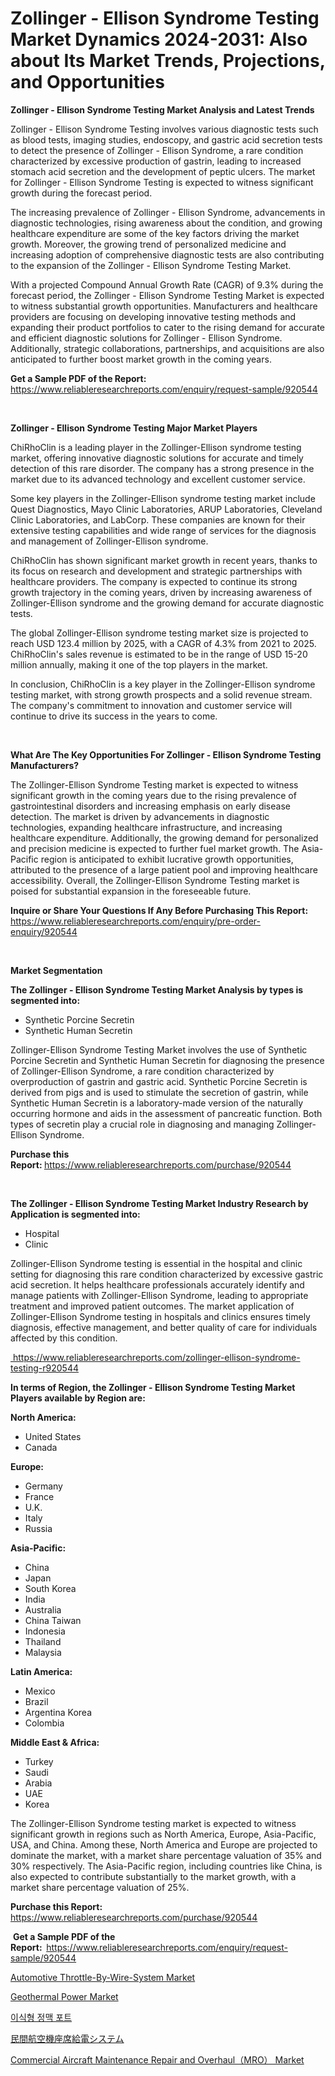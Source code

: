 <p><h1>Zollinger - Ellison Syndrome Testing Market Dynamics 2024-2031: Also about Its Market Trends, Projections, and Opportunities</h1></p><p><strong>Zollinger - Ellison Syndrome Testing Market Analysis and Latest Trends</strong></p>
<p><p>Zollinger - Ellison Syndrome Testing involves various diagnostic tests such as blood tests, imaging studies, endoscopy, and gastric acid secretion tests to detect the presence of Zollinger - Ellison Syndrome, a rare condition characterized by excessive production of gastrin, leading to increased stomach acid secretion and the development of peptic ulcers. The market for Zollinger - Ellison Syndrome Testing is expected to witness significant growth during the forecast period. </p><p>The increasing prevalence of Zollinger - Ellison Syndrome, advancements in diagnostic technologies, rising awareness about the condition, and growing healthcare expenditure are some of the key factors driving the market growth. Moreover, the growing trend of personalized medicine and increasing adoption of comprehensive diagnostic tests are also contributing to the expansion of the Zollinger - Ellison Syndrome Testing Market.</p><p>With a projected Compound Annual Growth Rate (CAGR) of 9.3% during the forecast period, the Zollinger - Ellison Syndrome Testing Market is expected to witness substantial growth opportunities. Manufacturers and healthcare providers are focusing on developing innovative testing methods and expanding their product portfolios to cater to the rising demand for accurate and efficient diagnostic solutions for Zollinger - Ellison Syndrome. Additionally, strategic collaborations, partnerships, and acquisitions are also anticipated to further boost market growth in the coming years.</p></p>
<p><strong>Get a Sample PDF of the Report:&nbsp;</strong> <a href="https://www.reliableresearchreports.com/enquiry/request-sample/920544">https://www.reliableresearchreports.com/enquiry/request-sample/920544</a></p>
<p>&nbsp;</p>
<p><strong>Zollinger - Ellison Syndrome Testing Major Market Players</strong></p>
<p><p>ChiRhoClin is a leading player in the Zollinger-Ellison syndrome testing market, offering innovative diagnostic solutions for accurate and timely detection of this rare disorder. The company has a strong presence in the market due to its advanced technology and excellent customer service.</p><p>Some key players in the Zollinger-Ellison syndrome testing market include Quest Diagnostics, Mayo Clinic Laboratories, ARUP Laboratories, Cleveland Clinic Laboratories, and LabCorp. These companies are known for their extensive testing capabilities and wide range of services for the diagnosis and management of Zollinger-Ellison syndrome.</p><p>ChiRhoClin has shown significant market growth in recent years, thanks to its focus on research and development and strategic partnerships with healthcare providers. The company is expected to continue its strong growth trajectory in the coming years, driven by increasing awareness of Zollinger-Ellison syndrome and the growing demand for accurate diagnostic tests.</p><p>The global Zollinger-Ellison syndrome testing market size is projected to reach USD 123.4 million by 2025, with a CAGR of 4.3% from 2021 to 2025. ChiRhoClin's sales revenue is estimated to be in the range of USD 15-20 million annually, making it one of the top players in the market.</p><p>In conclusion, ChiRhoClin is a key player in the Zollinger-Ellison syndrome testing market, with strong growth prospects and a solid revenue stream. The company's commitment to innovation and customer service will continue to drive its success in the years to come.</p></p>
<p>&nbsp;</p>
<p><strong>What Are The Key Opportunities For Zollinger - Ellison Syndrome Testing Manufacturers?</strong></p>
<p><p>The Zollinger-Ellison Syndrome Testing market is expected to witness significant growth in the coming years due to the rising prevalence of gastrointestinal disorders and increasing emphasis on early disease detection. The market is driven by advancements in diagnostic technologies, expanding healthcare infrastructure, and increasing healthcare expenditure. Additionally, the growing demand for personalized and precision medicine is expected to further fuel market growth. The Asia-Pacific region is anticipated to exhibit lucrative growth opportunities, attributed to the presence of a large patient pool and improving healthcare accessibility. Overall, the Zollinger-Ellison Syndrome Testing market is poised for substantial expansion in the foreseeable future.</p></p>
<p><strong>Inquire or Share Your Questions If Any Before Purchasing This Report:</strong> <a href="https://www.reliableresearchreports.com/enquiry/pre-order-enquiry/920544">https://www.reliableresearchreports.com/enquiry/pre-order-enquiry/920544</a></p>
<p>&nbsp;</p>
<p><strong>Market Segmentation</strong></p>
<p><strong>The Zollinger - Ellison Syndrome Testing Market Analysis by types is segmented into:</strong></p>
<p><ul><li>Synthetic Porcine Secretin</li><li>Synthetic Human Secretin</li></ul></p>
<p><p>Zollinger-Ellison Syndrome Testing Market involves the use of Synthetic Porcine Secretin and Synthetic Human Secretin for diagnosing the presence of Zollinger-Ellison Syndrome, a rare condition characterized by overproduction of gastrin and gastric acid. Synthetic Porcine Secretin is derived from pigs and is used to stimulate the secretion of gastrin, while Synthetic Human Secretin is a laboratory-made version of the naturally occurring hormone and aids in the assessment of pancreatic function. Both types of secretin play a crucial role in diagnosing and managing Zollinger-Ellison Syndrome.</p></p>
<p><strong>Purchase this Report:&nbsp;</strong><a href="https://www.reliableresearchreports.com/purchase/920544">https://www.reliableresearchreports.com/purchase/920544</a></p>
<p>&nbsp;</p>
<p><strong>The Zollinger - Ellison Syndrome Testing Market Industry Research by Application is segmented into:</strong></p>
<p><ul><li>Hospital</li><li>Clinic</li></ul></p>
<p><p>Zollinger-Ellison Syndrome testing is essential in the hospital and clinic setting for diagnosing this rare condition characterized by excessive gastric acid secretion. It helps healthcare professionals accurately identify and manage patients with Zollinger-Ellison Syndrome, leading to appropriate treatment and improved patient outcomes. The market application of Zollinger-Ellison Syndrome testing in hospitals and clinics ensures timely diagnosis, effective management, and better quality of care for individuals affected by this condition.</p></p>
<p><a href="https://www.reliableresearchreports.com/zollinger-ellison-syndrome-testing-r920544">&nbsp;https://www.reliableresearchreports.com/zollinger-ellison-syndrome-testing-r920544</a></p>
<p><strong>In terms of Region, the Zollinger - Ellison Syndrome Testing Market Players available by Region are:</strong></p>
<p>
    <p> <strong> North America: </strong>
        <ul>
            <li>United States</li>
            <li>Canada</li>
        </ul>
        </p> 
    <p> <strong> Europe: </strong>
        <ul>
            <li>Germany</li>
            <li>France</li>
            <li>U.K.</li>
            <li>Italy</li>
            <li>Russia</li>
        </ul>
        </p> 
    <p> <strong> Asia-Pacific: </strong>
        <ul>
            <li>China</li>
            <li>Japan</li>
            <li>South Korea</li>
            <li>India</li>
            <li>Australia</li>
            <li>China Taiwan</li>
            <li>Indonesia</li>
            <li>Thailand</li>
            <li>Malaysia</li>
        </ul>
        </p> 
    <p> <strong> Latin America: </strong>
        <ul>
            <li>Mexico</li>
            <li>Brazil</li>
            <li>Argentina Korea</li>
            <li>Colombia</li>
        </ul>
        </p> 
    <p> <strong> Middle East & Africa: </strong>
        <ul>
            <li>Turkey</li>
            <li>Saudi</li>
            <li>Arabia</li>
            <li>UAE</li>
            <li>Korea</li>
        </ul>
    </p>
    </p>
<p><p>The Zollinger-Ellison Syndrome testing market is expected to witness significant growth in regions such as North America, Europe, Asia-Pacific, USA, and China. Among these, North America and Europe are projected to dominate the market, with a market share percentage valuation of 35% and 30% respectively. The Asia-Pacific region, including countries like China, is also expected to contribute substantially to the market growth, with a market share percentage valuation of 25%.</p></p>
<p><strong>Purchase this Report: </strong><a href="https://www.reliableresearchreports.com/purchase/920544">https://www.reliableresearchreports.com/purchase/920544</a></p>
<p>&nbsp;<strong>Get a Sample PDF of the Report:&nbsp;&nbsp;</strong><a href="https://www.reliableresearchreports.com/enquiry/request-sample/920544">https://www.reliableresearchreports.com/enquiry/request-sample/920544</a></p>
<p><strong></strong></p>
<p><p><a href="https://github.com/LeilaniWyman2021/Market-Research-Report-List-1/blob/main/automotive-throttle-by-wire-system-market.md">Automotive Throttle-By-Wire-System Market</a></p><p><a href="https://www.linkedin.com/pulse/geothermal-power-market-insights-cagr-trends-growth-strategies-9whic">Geothermal Power Market</a></p><p><a href="https://medium.com/@lolitanader1/%EC%9D%B4%EC%8B%9D-%EA%B0%80%EB%8A%A5%ED%95%9C-%EC%A0%95%EB%A7%A5%ED%8F%AC%ED%8A%B8-%EC%8B%9C%EC%9E%A5-%EA%B7%9C%EB%AA%A8-%EC%8B%9C%EC%9E%A5-%EC%A0%84%EB%A7%9D-%EB%B0%8F-%EC%8B%9C%EC%9E%A5-%EC%98%88%EC%B8%A1-2024%EB%85%84%EB%B6%80%ED%84%B0-2031%EB%85%84%EA%B9%8C%EC%A7%80-2575d7c2e7ad">이식형 정맥 포트</a></p><p><a href="https://github.com/mares423/Market-Research-Report-List-1/blob/main/441774683202.md">民間航空機座席給電システム</a></p><p><a href="https://github.com/NikolasKirlin2023/Market-Research-Report-List-1/blob/main/commercial-aircraft-maintenance-repair-and-overhaulmro-market.md">Commercial Aircraft Maintenance Repair and Overhaul（MRO） Market</a></p></p>